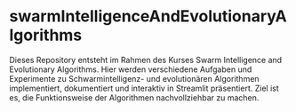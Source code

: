 # swarmIntelligenceAndEvolutionaryAlgorithms
Dieses Repository entsteht im Rahmen des Kurses Swarm Intelligence and Evolutionary Algorithms. Hier werden verschiedene Aufgaben und Experimente zu Schwarmintelligenz- und evolutionären Algorithmen implementiert, dokumentiert und interaktiv in Streamlit präsentiert.  Ziel ist es, die Funktionsweise der Algorithmen nachvollziehbar zu machen.

